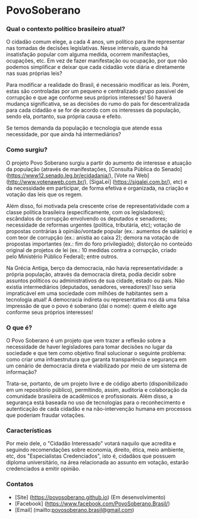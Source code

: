 # PovoSoberano

### Qual o contexto político brasileiro atual?

O cidadão comum elege, a cada 4 anos, um político para lhe representar nas tomadas de decisões legislativas. Nesse intervalo, quando há insatisfação popular com alguma medida, ocorrem manifestações, ocupações, etc. Em vez de fazer manifestação ou ocupação, por que não podemos simplificar e deixar que cada cidadão vote diária e diretamente nas suas próprias leis?

Para modificar a realidade do Brasil, é necessário modificar as leis. Porém, estas são controladas por um pequeno e centralizado grupo passível de corrupção e que age conforme seus próprios interesses! Só haverá mudança significativa, se as decisões do rumo do país for descentralizada para cada cidadão e se for de acordo com os interesses da população, sendo ela, portanto, sua própria causa e efeito.

Se temos demanda da população e tecnologia que atende essa necessidade, por que ainda há intermediários?

### Como surgiu?

O projeto Povo Soberano surgiu a partir do aumento de interesse e atuação da população (através de manifestações, [Consulta Pública do Senado] (https://www12.senado.leg.br/ecidadania/), [Vote na Web] (http://www.votenaweb.com.br/), [SigaLei] (https://sigalei.com.br/), etc) e da necessidade em participar, de forma efetiva e organizada, na criação e votação das leis que os regem.

Além disso, foi motivada pela crescente crise de representatividade com a classe política brasileira (especificamente, com os legisladores); escândalos de corrupção envolvendo os deputados e senadores; necessidade de reformas urgentes (política, tributária, etc); votação de propostas contrárias à opinião/vontade popular (ex.: aumentos de salário) e com teor de corrupção (ex.: anistia ao caixa 2); demora na votação de propostas importantes (ex.: fim do foro privilegiado); distorção no conteúdo original de projetos de lei (ex.: 10 medidas contra a corrupção, criado pelo Ministério Público Federal); entre outros.
			 
Na Grécia Antiga, berço da democracia, não havia representatividade: a própria população, através da democracia direta, podia decidir sobre assuntos políticos ou administrativos de sua cidade, estado ou país. Não existia intermediários (deputados, senadores, vereadores)! Isso seria impraticável em uma sociedade com milhões de habitantes sem a tecnologia atual! A democracia indireta ou representativa nos dá uma falsa impressão de que o povo é soberano (daí o nome): quem é eleito age conforme seus próprios interesses!

### O que é?

O Povo Soberano é um projeto que vem trazer a reflexão sobre a necessidade de haver legisladores para tomar decisões no lugar da sociedade e que tem como objetivo final solucionar o seguinte problema: como criar uma infraestrutura que garanta transparência e segurança em um cenário de democracia direta e viabilizado por meio de um sistema de informação?

Trata-se, portanto, de um projeto livre e de código aberto (disponibilizado em um repositório público), permitindo, assim, auditoria e colaboração da comunidade brasileira de acadêmicos e profissionais. Além disso, a segurança está baseada no uso de tecnologias para o reconhecimento e autenticação de cada cidadão e na não-intervenção humana em processos que poderiam fraudar votações.

### Características

Por meio dele, o "Cidadão Interessado" votará naquilo que acredita e seguindo recomendações sobre economia, direito, ética, meio ambiente, etc, dos "Especialistas Credenciados", isto é, cidadãos que possuem diploma universitário, na área relacionada ao assunto em votação, estarão credenciados a emitir opinião.

### Contatos

* [Site] (https://povosoberano.github.io) (Em desenvolvimento)
* [Facebook] (https://www.facebook.com/PovoSoberano.Brasil/)
* [Email] (mailto:povosoberano.brasil@gmail.com)
